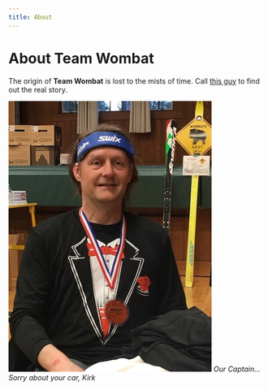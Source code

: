 ```yaml
---
title: About
---
```


# About Team Wombat

The origin of **Team Wombat** is lost to the mists of time. Call [this guy](tel:8675309) to find out the real story.

![The Captain](images/CptKirk.JPG)
*Our Captain... Sorry about your car, Kirk*
